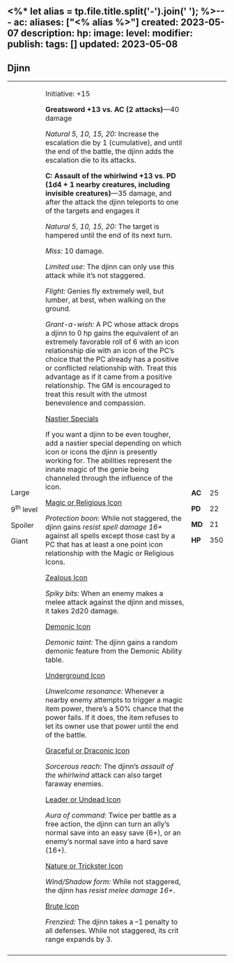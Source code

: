 <%* let alias = tp.file.title.split('-').join(' '); %>---
ac: 
aliases: ["<% alias %>"]
created: 2023-05-07
description: 
hp: 
image: 
level: 
modifier: 
publish: 
tags: []
updated: 2023-05-08
---

## Djinn

<table>
<colgroup>
<col style="width: 16%" />
<col style="width: 71%" />
<col style="width: 5%" />
<col style="width: 6%" />
</colgroup>
<tbody>
<tr class="odd">
<td><p>Large</p>
<p>9<sup>th</sup> level</p>
<p>Spoiler</p>
<p>Giant</p></td>
<td><p>Initiative: +15</p>
<p><strong>Greatsword +13 vs. AC (2 attacks)</strong>—40 damage</p>
<p><em>Natural 5, 10, 15, 20:</em> Increase the escalation die by 1
(cumulative), and until the end of the battle, the djinn adds the
escalation die to its attacks.</p>
<p><strong>C: Assault of the whirlwind +13 vs. PD (1d4 + 1 nearby
creatures, including invisible creatures)</strong>—35 damage, and after
the attack the djinn teleports to one of the targets and engages it</p>
<p><em>Natural 5, 10, 15, 20:</em> The target is hampered until the end
of its next turn.</p>
<p><em>Miss:</em> 10 damage.</p>
<p><em>Limited use:</em> The djinn can only use this attack while it’s
not staggered.</p>
<p><em>Flight:</em> Genies fly extremely well, but lumber, at best, when
walking on the ground.</p>
<p><em>Grant-a-wish:</em> A PC whose attack drops a djinn to 0 hp gains
the equivalent of an extremely favorable roll of 6 with an icon
relationship die with an icon of the PC’s choice that the PC already has
a positive or conflicted relationship with. Treat this advantage as if
it came from a positive relationship. The GM is encouraged to treat this
result with the utmost benevolence and compassion.</p>
<p><u>Nastier Specials</u></p>
<p>If you want a djinn to be even tougher, add a nastier special
depending on which icon or icons the djinn is presently working for. The
abilities represent the innate magic of the genie being channeled
through the influence of the icon.</p>
<p><u>Magic or Religious Icon</u></p>
<p><em>Protection boon:</em> While not staggered, the djinn gains
<em>resist spell damage 16+</em> against all spells except those cast by
a PC that has at least a one point icon relationship with the Magic or
Religious Icons.</p>
<p><u>Zealous Icon</u></p>
<p><em>Spiky bits:</em> When an enemy makes a melee attack against the
djinn and misses, it takes 2d20 damage.</p>
<p><u>Demonic Icon</u></p>
<p><em>Demonic taint:</em> The djinn gains a random demonic feature from
the Demonic Ability table.</p>
<p><u>Underground Icon</u></p>
<p><em>Unwelcome resonance:</em> Whenever a nearby enemy attempts to
trigger a magic item power, there’s a 50% chance that the power fails.
If it does, the item refuses to let its owner use that power until the
end of the battle.</p>
<p><u>Graceful or Draconic Icon</u></p>
<p><em>Sorcerous reach:</em> The djinn’s <em>assault of the
whirlwind</em> attack can also target faraway enemies.</p>
<p><u>Leader or Undead Icon</u></p>
<p><em>Aura of command:</em> Twice per battle as a free action, the
djinn can turn an ally’s normal save into an easy save (6+), or an
enemy’s normal save into a hard save (16+).</p>
<p><u>Nature or Trickster Icon</u></p>
<p><em>Wind/Shadow form:</em> While not staggered, the djinn has
<em>resist melee damage 16+</em>.</p>
<p><u>Brute Icon</u></p>
<p><em>Frenzied:</em> The djinn takes a –1 penalty to all defenses.
While not staggered, its crit range expands by 3.</p></td>
<td><p><strong>AC</strong></p>
<p><strong>PD</strong></p>
<p><strong>MD</strong></p>
<p><strong>HP</strong></p></td>
<td><p>25</p>
<p>22</p>
<p>21</p>
<p>350</p></td>
</tr>
<tr class="even">
<td></td>
<td></td>
<td></td>
<td></td>
</tr>
</tbody>
</table>
